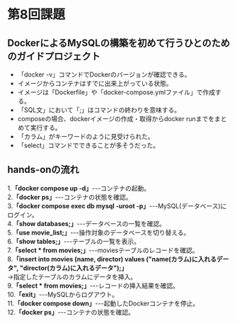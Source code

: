 # 第8回課題
## DockerによるMySQLの構築を初めて行うひとのためのガイドプロジェクト
- 「docker -v」コマンドでDockerのバージョンが確認できる。
- イメージからコンテナはすでに出来上がっている状態。
- イメージは「Dockerfile」や「docker-compose.ymlファイル」で作成する。
- 「SQL文」において「;」はコマンドの終わりを意味する。
-  composeの場合、dockerイメージの作成・取得からdocker runまでをまとめて実行する。
-  「カラム」がキーワードのように見受けられた。
-  「select」コマンドでできることが多そうだった。

## hands-onの流れ
1.__「docker compose up -d」__---コンテナの起動。    
2.__「docker ps」__---コンテナの状態を確認。  
3.__「docker compose exec db mysql  -uroot -p」__---MySQL(データベース)にログイン。  
4.__「show databases;」__---データベースの一覧を確認。  
5.__「use movie_list;」__---操作対象のデータベースを切り替える。  
6.__「show tables;」__---テーブルの一覧を表示。  
7.__「select * from movies;」__---moviesテーブルのレコードを確認。  
8.__「insert into movies (name, director) values ("name(カラム)に入れるデータ", "director(カラム)に入れるデータ");」__  
→指定したテーブルのカラムにデータを挿入。  
9.__「select * from movies;」__---レコードの挿入結果を確認。  
10.__「exit」__---MySQLからログアウト。  
11.__「docker compose down」__---起動したDockerコンテナを停止。  
12.__「docker ps」__---コンテナの状態を確認。